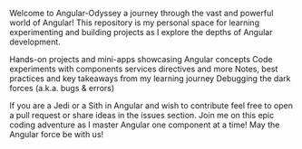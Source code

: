 Welcome to Angular-Odyssey a journey through the vast and powerful world of Angular! This repository is my personal space for learning experimenting and building projects as I explore the depths of Angular development.

Hands-on projects and mini-apps showcasing Angular concepts
Code experiments with components services directives and more
Notes, best practices and key takeaways from my learning journey
Debugging the dark forces (a.k.a. bugs & errors)

If you are a Jedi or a Sith in Angular and wish to contribute feel free to open a pull request or share ideas in the issues section.
Join me on this epic coding adventure as I master Angular one component at a time! May the Angular force be with us!
